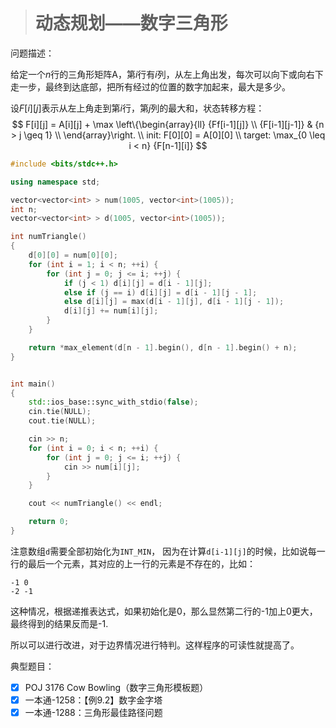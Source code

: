 > # 动态规划——数字三角形

问题描述：

给定一个$n$行的三角形矩阵A，第$i$行有$i$列，从左上角出发，每次可以向下或向右下走一步，最终到达底部，把所有经过的位置的数字加起来，最大是多少。

设$F[i][j]$表示从左上角走到第$i$行，第$j$列的最大和，状态转移方程：
$$
F[i][j] = A[i][j] + \max 
\left\{\begin{array}{ll}
{Ff[i-1][j]}  \\
{F[i-1][j-1]} & {n > j \geq 1} \\
\end{array}\right. \\
init: F[0][0] = A[0][0] \\
target: \max_{0 \leq i < n} {F[n-1][i]}
$$

```c++
#include <bits/stdc++.h>

using namespace std;

vector<vector<int> > num(1005, vector<int>(1005));
int n; 
vector<vector<int> > d(1005, vector<int>(1005));

int numTriangle()
{
	d[0][0] = num[0][0];
	for (int i = 1; i < n; ++i) {
		for (int j = 0; j <= i; ++j) {
			if (j < 1) d[i][j] = d[i - 1][j];
			else if (j == i) d[i][j] = d[i - 1][j - 1];
			else d[i][j] = max(d[i - 1][j], d[i - 1][j - 1]);
			d[i][j] += num[i][j];
		}
	}

	return *max_element(d[n - 1].begin(), d[n - 1].begin() + n);
}


int main()
{
	std::ios_base::sync_with_stdio(false);
	cin.tie(NULL);
	cout.tie(NULL);

	cin >> n;
	for (int i = 0; i < n; ++i) {
		for (int j = 0; j <= i; ++j) {
			cin >> num[i][j];
		}
	}

	cout << numTriangle() << endl;

	return 0;
}
```

注意数组`d`需要全部初始化为`INT_MIN`， 因为在计算`d[i-1][j]`的时候，比如说每一行的最后一个元素，其对应的上一行的元素是不存在的，比如：

```
-1 0
-2 -1
```

这种情况，根据递推表达式，如果初始化是0，那么显然第二行的-1加上0更大，最终得到的结果反而是-1.

所以可以进行改进，对于边界情况进行特判。这样程序的可读性就提高了。

典型题目：

- [x] POJ 3176 Cow Bowling（数字三角形模板题）
- [x] 一本通-1258：【例9.2】数字金字塔
- [x] 一本通-1288：三角形最佳路径问题